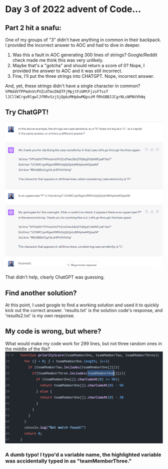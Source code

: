 # Day 3 of 2022 advent of Code...

## Part 2 hit a snafu:
One of my groups of "3" didn't have anything in common in their backpack.  I provided the incorrect answer to AOC and had to dive in deeper.
1) Was this a fault in AOC generating 300 lines of strings?  Google/Reddit check made me think this was very unlikely.
2) Maybe that's a "gotcha" and should return a score of 0? Nope, I provided the answer to AOC and it was still incorrect.
3) Fine, I'll put the three strings into CHATGPT.
Nope, incorrect answer.

And, yet, these strings didn't have a single character in common?
`VPNddVTPPmdnVcPVZcdTmcDbQTFjMpjtFzbMtFjzsFTssT`
`lJCllWCrgvRlgwlJfRRvSzjSjQpbzMHpbwMQpszM`
`fRhGBBJJCgrNLsNPNVVhNq`

## Try ChatGPT!
![Image](https://github.com/drchaney/AOC/blob/main/2022/Day%203/Screenshot%202023-06-05%20150656.png)

That didn't help, clearly ChatGPT was guessing.

## Find another solution?
At this point, I used google to find a working solution and used it to quickly kick out the correct answer.  'results.txt' is the solution code's response, and 'results2.txt' is my own response.

## My code is wrong, but where?
What would make my code work for 299 lines, but not three random ones in the middle of the file?
![Image](https://github.com/drchaney/AOC/blob/main/2022/Day%203/Screenshot%202023-06-05%20154447.png)

### A dumb typo!  I typo'd a variable name, the highlighted variable was accidentally typed in as "teamMemberThree."
